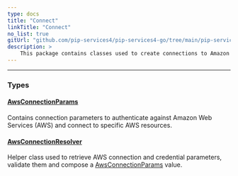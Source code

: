```yaml
---
type: docs
title: "Connect"
linkTitle: "Connect"
no_list: true
gitUrl: "github.com/pip-services4/pip-services4-go/tree/main/pip-services4-aws-go"
description: >
    This package contains classes used to create connections to Amazon Web Services (AWS).
---
```

---

<div class="module-body"> 

### Types

#### [AwsConnectionParams](aws_connection_params)
Contains connection parameters to authenticate against Amazon Web Services (AWS) and connect to specific AWS resources.

#### [AwsConnectionResolver](aws_connection_resolver)
Helper class used to retrieve AWS connection and credential parameters, validate them and compose a [AwsConnectionParams](../connect/aws_connection_params/) value.

</div>

